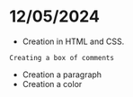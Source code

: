 # 12/05/2024
- Creation in HTML and CSS.
```
Creating a box of comments
```
- Creation a paragraph
- Creation a color 